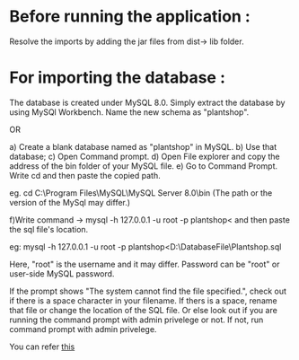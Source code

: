 # Before running the application :
Resolve the imports by adding the jar files from dist-> lib folder.


# For importing the database :
The database is created under MySQL 8.0. Simply extract the database by using MySQl Workbench. Name the new schema as "plantshop".

OR

a) Create a blank database named as "plantshop" in MySQL. b) Use that database; c) Open Command prompt. d) Open File explorer and copy the address of the bin folder of your MySQL file. e) Go to Command Prompt. Write cd and then paste the copied path.

eg. cd C:\Program Files\MySQL\MySQL Server 8.0\bin (The path or the version of the MySql may differ.)

f)Write command ->
mysql -h 127.0.0.1 -u root -p plantshop< and then paste the sql file's location.

eg: mysql -h 127.0.0.1 -u root -p plantshop<D:\DatabaseFile\Plantshop.sql

Here, "root" is the username and it may differ. Password can be "root" or user-side MySQL password.

If the prompt shows "The system cannot find the file specified.", check out if there is a space character in your filename. If thers is a space, rename that file or change the location of the SQL file. Or else look out if you are running the command prompt with admin privelege or not. If not, run command prompt with admin privelege.

You can refer [this](https://www.youtube.com/watch?v=sJ64ZiB6PUU)
